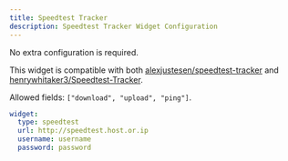 ```yaml
---
title: Speedtest Tracker
description: Speedtest Tracker Widget Configuration
---
```


No extra configuration is required.

This widget is compatible with both [alexjustesen/speedtest-tracker](https://github.com/alexjustesen/speedtest-tracker) and [henrywhitaker3/Speedtest-Tracker](https://github.com/henrywhitaker3/Speedtest-Tracker).

Allowed fields: `["download", "upload", "ping"]`.

```yaml
widget:
  type: speedtest
  url: http://speedtest.host.or.ip
  username: username
  password: password
```
